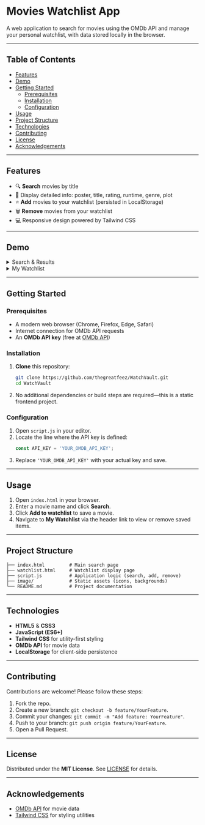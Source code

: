 # Movies Watchlist App

A web application to search for movies using the OMDb API and manage your personal watchlist, with data stored locally in the browser.

---

## Table of Contents

- [Features](#features)
- [Demo](#demo)
- [Getting Started](#getting-started)
  - [Prerequisites](#prerequisites)
  - [Installation](#installation)
  - [Configuration](#configuration)
- [Usage](#usage)
- [Project Structure](#project-structure)
- [Technologies](#technologies)
- [Contributing](#contributing)
- [License](#license)
- [Acknowledgements](#acknowledgements)

---

## Features

- 🔍 **Search** movies by title
- 🎥 Display detailed info: poster, title, rating, runtime, genre, plot
- ⭐️ **Add** movies to your watchlist (persisted in LocalStorage)
- 🗑️ **Remove** movies from your watchlist
- 💻 Responsive design powered by Tailwind CSS

---

## Demo

<details>
<summary>Search & Results</summary>

![Search Results](images/searchResult.png)

</details>

<details>
<summary>My Watchlist</summary>

![Watchlist](images/watchlist.png)

</details>

---

## Getting Started

### Prerequisites

- A modern web browser (Chrome, Firefox, Edge, Safari)
- Internet connection for OMDb API requests
- An **OMDb API key** (free at [OMDb API](http://www.omdbapi.com/apikey.aspx))

### Installation

1. **Clone** this repository:
   ```bash
   git clone https://github.com/thegreatfeez/WatchVault.git
   cd WatchVault
   ```
2. No additional dependencies or build steps are required—this is a static frontend project.

### Configuration

1. Open `script.js` in your editor.
2. Locate the line where the API key is defined:
   ```js
   const API_KEY = 'YOUR_OMDB_API_KEY';
   ```
3. Replace `'YOUR_OMDB_API_KEY'` with your actual key and save.

---

## Usage

1. Open `index.html` in your browser.
2. Enter a movie name and click **Search**.
3. Click **Add to watchlist** to save a movie.
4. Navigate to **My Watchlist** via the header link to view or remove saved items.

---

## Project Structure

```
├── index.html         # Main search page
├── watchlist.html     # Watchlist display page
├── script.js          # Application logic (search, add, remove)
├── image/             # Static assets (icons, backgrounds)
└── README.md          # Project documentation
```

---

## Technologies

- **HTML5** & **CSS3**
- **JavaScript (ES6+)**
- **Tailwind CSS** for utility-first styling
- **OMDb API** for movie data
- **LocalStorage** for client-side persistence

---

## Contributing

Contributions are welcome! Please follow these steps:

1. Fork the repo.
2. Create a new branch: `git checkout -b feature/YourFeature`.
3. Commit your changes: `git commit -m "Add feature: YourFeature"`.
4. Push to your branch: `git push origin feature/YourFeature`.
5. Open a Pull Request.

---

## License

Distributed under the **MIT License**. See [LICENSE](LICENSE) for details.

---

## Acknowledgements

- [OMDb API](http://www.omdbapi.com/) for movie data
- [Tailwind CSS](https://tailwindcss.com/) for styling utilities
